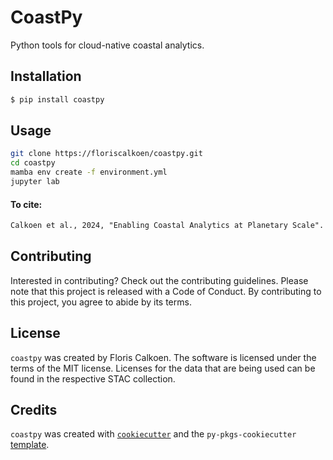 # CoastPy

Python tools for cloud-native coastal analytics.

## Installation

```bash
$ pip install coastpy
```

## Usage

```bash
git clone https://floriscalkoen/coastpy.git
cd coastpy
mamba env create -f environment.yml
jupyter lab
```

#### To cite:

```latex
Calkoen et al., 2024, "Enabling Coastal Analytics at Planetary Scale". In review.
```

## Contributing

Interested in contributing? Check out the contributing guidelines. Please note that this project is released with a Code of Conduct. By contributing to this project, you agree to abide by its terms.

## License

`coastpy` was created by Floris Calkoen. The software is licensed under the terms of the
MIT license. Licenses for the data that are being used can be found in the respective
STAC collection.

## Credits

`coastpy` was created with [`cookiecutter`](https://cookiecutter.readthedocs.io/en/latest/) and the `py-pkgs-cookiecutter` [template](https://github.com/py-pkgs/py-pkgs-cookiecutter).
